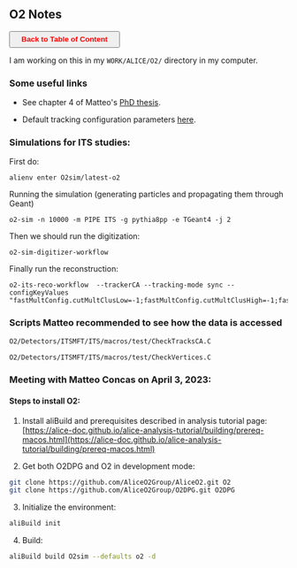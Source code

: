 ## O2 Notes

<a><button name="button" style = "color:red;width:200px;height:30px;cursor:pointer" onclick="window.location.href='https://reynier0611.github.io';">**Back to Table of Content**</button></a>

I am working on this in my ```WORK/ALICE/O2/``` directory in my computer.

### Some useful links

- See chapter 4 of Matteo's [PhD thesis](https://iris.polito.it/retrieve/e384c432-395f-d4b2-e053-9f05fe0a1d67/conv_phdthesis.pdf).

- Default tracking configuration parameters [here](https://github.com/AliceO2Group/AliceO2/blob/dev/Detectors/ITSMFT/ITS/tracking/include/ITStracking/TrackingConfigParam.h).


### Simulations for ITS studies:

First do:

```shell
alienv enter O2sim/latest-o2
```

Running the simulation (generating particles and propagating them through Geant)

```shell
o2-sim -n 10000 -m PIPE ITS -g pythia8pp -e TGeant4 -j 2
```

Then we should run the digitization:

```shell
o2-sim-digitizer-workflow
```

Finally run the reconstruction:

```shell
o2-its-reco-workflow  --trackerCA --tracking-mode sync --configKeyValues "fastMultConfig.cutMultClusLow=-1;fastMultConfig.cutMultClusHigh=-1;fastMultConfig.cutMultVtxHigh=-1;ITSVertexerParam.phiCut=0.5;ITSVertexerParam.clusterContributorsCut=3;ITSVertexerParam.tanLambdaCut=0.2;;"
```

### Scripts Matteo recommended to see how the data is accessed

```bash
O2/Detectors/ITSMFT/ITS/macros/test/CheckTracksCA.C
```

```bash
O2/Detectors/ITSMFT/ITS/macros/test/CheckVertices.C
```

### Meeting with Matteo Concas on April 3, 2023:

#### Steps to install O2:

1. Install aliBuild and prerequisites described in analysis tutorial page: [https://alice-doc.github.io/alice-analysis-tutorial/building/prereq-macos.html](https://alice-doc.github.io/alice-analysis-tutorial/building/prereq-macos.html)

2. Get both O2DPG and O2 in development mode:

```bash
git clone https://github.com/AliceO2Group/AliceO2.git O2
git clone https://github.com/AliceO2Group/O2DPG.git O2DPG
```

3. Initialize the environment:

```bash
aliBuild init
```

4. Build:

```bash
aliBuild build O2sim --defaults o2 -d
```
